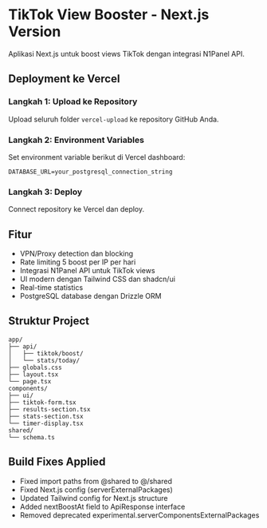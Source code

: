 # TikTok View Booster - Next.js Version

Aplikasi Next.js untuk boost views TikTok dengan integrasi N1Panel API.

## Deployment ke Vercel

### Langkah 1: Upload ke Repository
Upload seluruh folder `vercel-upload` ke repository GitHub Anda.

### Langkah 2: Environment Variables
Set environment variable berikut di Vercel dashboard:
```
DATABASE_URL=your_postgresql_connection_string
```

### Langkah 3: Deploy
Connect repository ke Vercel dan deploy.

## Fitur
- VPN/Proxy detection dan blocking
- Rate limiting 5 boost per IP per hari
- Integrasi N1Panel API untuk TikTok views
- UI modern dengan Tailwind CSS dan shadcn/ui
- Real-time statistics
- PostgreSQL database dengan Drizzle ORM

## Struktur Project
```
app/
├── api/
│   ├── tiktok/boost/
│   └── stats/today/
├── globals.css
├── layout.tsx
└── page.tsx
components/
├── ui/
├── tiktok-form.tsx
├── results-section.tsx
├── stats-section.tsx
└── timer-display.tsx
shared/
└── schema.ts
```

## Build Fixes Applied
- Fixed import paths from @shared to @/shared
- Fixed Next.js config (serverExternalPackages)
- Updated Tailwind config for Next.js structure
- Added nextBoostAt field to ApiResponse interface
- Removed deprecated experimental.serverComponentsExternalPackages